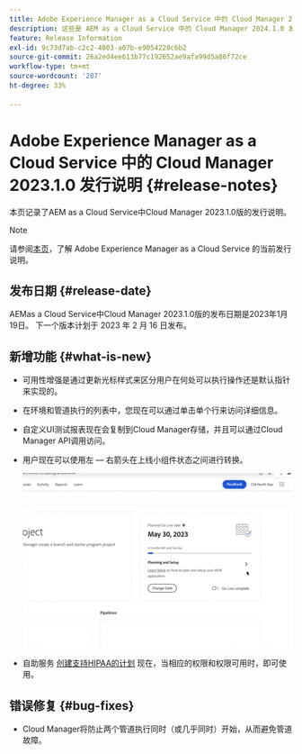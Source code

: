 ```yaml
---
title: Adobe Experience Manager as a Cloud Service 中的 Cloud Manager 2023.1.0 发行说明
description: 这些是 AEM as a Cloud Service 中的 Cloud Manager 2024.1.0 发行说明。
feature: Release Information
exl-id: 9c73d7ab-c2c2-4803-a07b-e9054220c6b2
source-git-commit: 26a2ed4ee613b77c192652ae9afa99d5a86f72ce
workflow-type: tm+mt
source-wordcount: '207'
ht-degree: 33%

---
```



# Adobe Experience Manager as a Cloud Service 中的 Cloud Manager 2023.1.0 发行说明 {#release-notes}

本页记录了AEM as a Cloud Service中Cloud Manager 2023.1.0版的发行说明。

>[!NOTE]
>
>请参阅[本页](/help/release-notes/release-notes-cloud/release-notes-current.md)，了解 Adobe Experience Manager as a Cloud Service 的当前发行说明。

## 发布日期 {#release-date}

AEMas a Cloud Service中Cloud Manager 2023.1.0版的发布日期是2023年1月19日。 下一个版本计划于 2023 年 2 月 16 日发布。

## 新增功能 {#what-is-new}

* 可用性增强是通过更新光标样式来区分用户在何处可以执行操作还是默认指针来实现的。

* 在环境和管道执行的列表中，您现在可以通过单击单个行来访问详细信息。

* 自定义UI测试报表现在会复制到Cloud Manager存储，并且可以通过Cloud Manager API调用访问。

* 用户现在可以使用左 — 右箭头在上线小组件状态之间进行转换。

   ![上线小组件过渡](assets/go-live-transitions.gif)

* 自助服务 [创建支持HIPAA的计划](/help/implementing/cloud-manager/getting-access-to-aem-in-cloud/creating-production-programs.md) 现在，当相应的权限和权限可用时，即可使用。

## 错误修复 {#bug-fixes}

* Cloud Manager将防止两个管道执行同时（或几乎同时）开始，从而避免管道故障。
